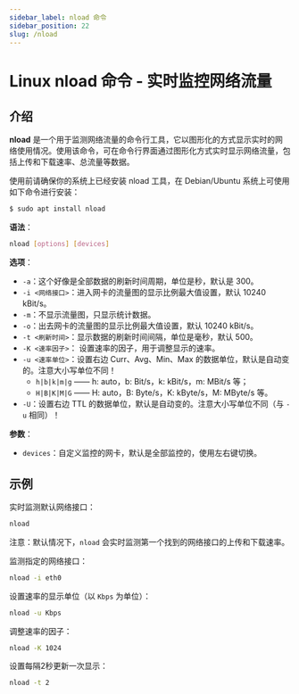 ```yaml
---
sidebar_label: nload 命令
sidebar_position: 22
slug: /nload
---
```


# Linux nload 命令 - 实时监控网络流量



## 介绍

**nload** 是一个用于监测网络流量的命令行工具，它以图形化的方式显示实时的网络使用情况。使用该命令，可在命令行界面通过图形化方式实时显示网络流量，包括上传和下载速率、总流量等数据。

使用前请确保你的系统上已经安装 nload 工具，在 Debian/Ubuntu 系统上可使用如下命令进行安装：

```bash
$ sudo apt install nload
```

**语法**：

```bash
nload [options] [devices]
```

**选项**：

- `-a`：这个好像是全部数据的刷新时间周期，单位是秒，默认是 300。
- `-i <网络接口>`：进入网卡的流量图的显示比例最大值设置，默认 10240 kBit/s。
- `-m`：不显示流量图，只显示统计数据。
- `-o`：出去网卡的流量图的显示比例最大值设置，默认 10240 kBit/s。
- `-t <刷新时间>`：显示数据的刷新时间间隔，单位是毫秒，默认 500。
- `-K <速率因子>`： 设置速率的因子，用于调整显示的速率。
- `-u <速率单位>`：设置右边 Curr、Avg、Min、Max 的数据单位，默认是自动变的。注意大小写单位不同！
  - `h|b|k|m|g` —— h: auto，b: Bit/s，k: kBit/s，m: MBit/s 等；
  - `H|B|K|M|G` —— H: auto，B: Byte/s，K: kByte/s，M: MByte/s 等。
- `-U`：设置右边 TTL 的数据单位，默认是自动变的。注意大小写单位不同（与 `-u` 相同）！

**参数**：

- `devices`：自定义监控的网卡，默认是全部监控的，使用左右键切换。



## 示例

实时监测默认网络接口：

```bash
nload
```

注意：默认情况下，`nload` 会实时监测第一个找到的网络接口的上传和下载速率。

监测指定的网络接口：

```bash
nload -i eth0
```

设置速率的显示单位（以 `Kbps` 为单位）：

```bash
nload -u Kbps
```

调整速率的因子：

```bash
nload -K 1024
```

设置每隔2秒更新一次显示：

```bash
nload -t 2
```

